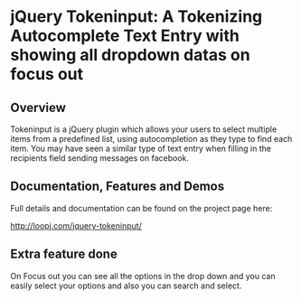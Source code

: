 jQuery Tokeninput: A Tokenizing Autocomplete Text Entry with showing all dropdown datas on focus out 
====================================================================================================

Overview
--------
Tokeninput is a jQuery plugin which allows your users to select multiple items from a predefined list, using autocompletion as they type to find each item. You may have seen a similar type of text entry when filling in the recipients field sending messages on facebook.

Documentation, Features and Demos
---------------------------------
Full details and documentation can be found on the project page here:

<http://loopj.com/jquery-tokeninput/>

Extra feature done
-------------------

On Focus out you can see all the options in the drop down and you can easily select your options and also you can search and select.



